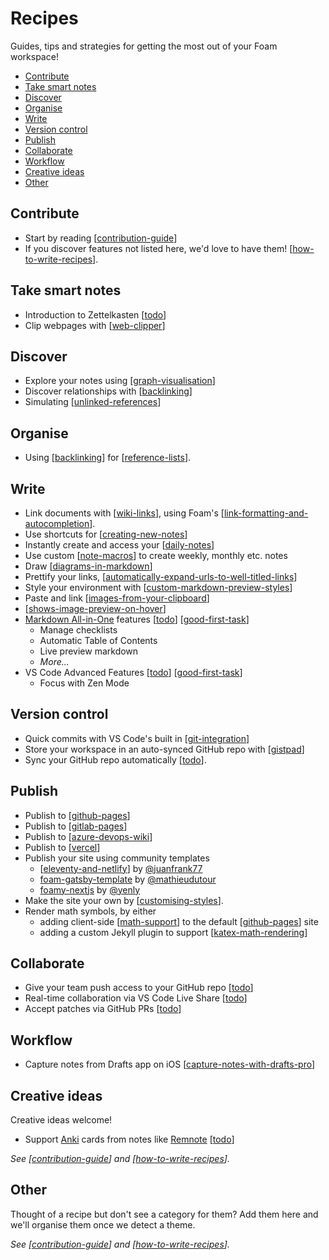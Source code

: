 <!-- omit in toc -->
# Recipes

Guides, tips and strategies for getting the most out of your Foam workspace!

- [Contribute](#contribute)
- [Take smart notes](#take-smart-notes)
- [Discover](#discover)
- [Organise](#organise)
- [Write](#write)
- [Version control](#version-control)
- [Publish](#publish)
- [Collaborate](#collaborate)
- [Workflow](#workflow)
- [Creative ideas](#creative-ideas)
- [Other](#other)

## Contribute

- Start by reading [[contribution-guide]]
- If you discover features not listed here, we'd love to have them! [[how-to-write-recipes]].

## Take smart notes

- Introduction to Zettelkasten [[todo]]
- Clip webpages with [[web-clipper]]

## Discover
- Explore your notes using [[graph-visualisation]]
- Discover relationships with [[backlinking]]
- Simulating [[unlinked-references]]

## Organise
- Using [[backlinking]] for [[reference-lists]].

## Write
- Link documents with [[wiki-links]], using Foam's [[link-formatting-and-autocompletion]].
- Use shortcuts for [[creating-new-notes]]
- Instantly create and access your [[daily-notes]]
- Use custom [[note-macros]] to create weekly, monthly etc. notes
- Draw [[diagrams-in-markdown]]
- Prettify your links, [[automatically-expand-urls-to-well-titled-links]]
- Style your environment with [[custom-markdown-preview-styles]]
- Paste and link [[images-from-your-clipboard]]
- [[shows-image-preview-on-hover]]
- [Markdown All-in-One](https://marketplace.visualstudio.com/items?itemName=yzhang.markdown-all-in-one) features [[todo]] [[good-first-task]]
  - Manage checklists
  - Automatic Table of Contents
  - Live preview markdown
  - _More..._
- VS Code Advanced Features [[todo]] [[good-first-task]]
  - Focus with Zen Mode

## Version control

- Quick commits with VS Code's built in [[git-integration]]
- Store your workspace in an auto-synced GitHub repo with [[gistpad]]
- Sync your GitHub repo automatically [[todo]].

## Publish

- Publish to [[github-pages]]
- Publish to [[gitlab-pages]]
- Publish to [[azure-devops-wiki]]
- Publish to [[vercel]]
- Publish your site using community templates
  - [[eleventy-and-netlify]] by [@juanfrank77](https://github.com/juanfrank77)
  - [foam-gatsby-template](https://github.com/mathieudutour/foam-gatsby-template) by [@mathieudutour](https://github.com/mathieudutour)
  - [foamy-nextjs](https://github.com/yenly/foamy-nextjs) by [@yenly](https://github.com/yenly)
- Make the site your own by [[customising-styles]].
- Render math symbols, by either
  - adding client-side [[math-support]] to the default [[github-pages]] site
  - adding a custom Jekyll plugin to support [[katex-math-rendering]]

## Collaborate

- Give your team push access to your GitHub repo [[todo]]
- Real-time collaboration via VS Code Live Share [[todo]]
- Accept patches via GitHub PRs [[todo]]

## Workflow

- Capture notes from Drafts app on iOS [[capture-notes-with-drafts-pro]]

## Creative ideas

Creative ideas welcome!

- Support [Anki](https://apps.ankiweb.net/) cards from notes like [Remnote](https://www.remnote.io/) [[todo]]

_See [[contribution-guide]] and [[how-to-write-recipes]]._

## Other

Thought of a recipe but don't see a category for them? Add them here and we'll organise them once we detect a theme.

_See [[contribution-guide]] and [[how-to-write-recipes]]._

[//begin]: # "Autogenerated link references for markdown compatibility"
[contribution-guide]: contribution-guide.md "Contribution Guide"
[how-to-write-recipes]: how-to-write-recipes.md "How to Write Recipes"
[todo]: todo.md "Todo"
[web-clipper]: web-clipper.md "Web Clipper"
[graph-visualisation]: graph-visualisation.md "Graph visualisation"
[backlinking]: backlinking.md "Backlinking"
[unlinked-references]: unlinked-references.md "Unlinked references (stub)"
[reference-lists]: reference-lists.md "Reference Lists"
[wiki-links]: wiki-links.md "Wiki Links"
[link-formatting-and-autocompletion]: link-formatting-and-autocompletion.md "Link Formatting and Autocompletion"
[creating-new-notes]: creating-new-notes.md "Creating New Notes"
[daily-notes]: daily-notes.md "Daily notes"
[note-macros]: note-macros.md "Custom Note Macros"
[diagrams-in-markdown]: diagrams-in-markdown.md "Diagrams in Markdown"
[automatically-expand-urls-to-well-titled-links]: automatically-expand-urls-to-well-titled-links.md "Automatically Expand URLs to Well-Titled Links"
[custom-markdown-preview-styles]: custom-markdown-preview-styles.md "Custom Markdown Preview Styles"
[images-from-your-clipboard]: images-from-your-clipboard.md "Images from your Clipboard"
[shows-image-preview-on-hover]: shows-image-preview-on-hover.md "Shows Image Preview on Hover"
[good-first-task]: good-first-task.md "Good First Task"
[git-integration]: git-integration.md "Git integration"
[gistpad]: gistpad.md "GistPad"
[github-pages]: github-pages.md "Github Pages"
[gitlab-pages]: gitlab-pages.md "GitLab Pages"
[eleventy-and-netlify]: eleventy-and-netlify.md "Eleventy and Netlify"
[azure-devops-wiki]: azure-devops-wiki.md "Azure DevOps Wiki"
[vercel]: vercel.md "Vercel"
[customising-styles]: customising-styles.md "Customising Styles"
[math-support]: math-support.md "Math Support"
[katex-math-rendering]: katex-math-rendering.md "Katex Math Rendering"
[capture-notes-with-drafts-pro]: capture-notes-with-drafts-pro.md "Capture Notes With Drafts Pro"
[//end]: # "Autogenerated link references"
